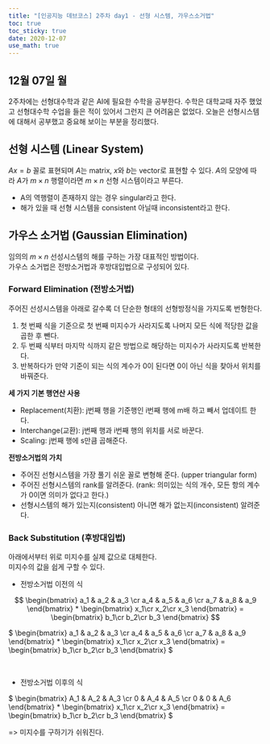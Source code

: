 ```yaml
---
title: "[인공지능 데브코스] 2주차 day1 - 선형 시스템, 가우스소거법"
toc: true
toc_sticky: true
date: 2020-12-07
use_math: true
---
```


## 12월 07일 월  

2주차에는 선형대수학과 같은 AI에 필요한 수학을 공부한다. 
수학은 대학교때 자주 했었고 선형대수학 수업을 들은 적이 있어서 그런지 큰 어려움은 없었다. 
오늘은 선형시스템에 대해서 공부했고 중요해 보이는 부분을 정리했다. 


## 선형 시스템 (Linear System)  
$Ax = b$ 꼴로 표현되며 $A$는 matrix, $x$와 $b$는 vector로 표현할 수 있다. 
$A$의 모양에 따라 $A$가 ${m} \times {n}$ 행렬이라면 ${m} \times {n}$ 선형 시스템이라고 부른다.  

- A의 역행렬이 존재하지 않는 경우 singular라고 한다. 
- 해가 있을 때 선형 시스템을 consistent 아닐때 inconsistent라고 한다.  

## 가우스 소거법 (Gaussian Elimination)
임의의 ${m} \times {n}$ 선성시스템의 해를 구하는 가장 대표적인 방법이다.  
가우스 소거법은 전방소거법과 후방대입법으로 구성되어 있다.  

### Forward Elimination (전방소거법)
주어진 선성시스템을 아래로 갈수록 더 단순한 형태의 선형방정식을 가지도록 번형한다. 

1. 첫 번째 식을 기준으로 첫 번째 미지수가 사라지도록 나머지 모든 식에 적당한 값을 곱한 후 뺀다. 
2. 두 번째 식부터 마지막 식까지 같은 방법으로 해당하는 미지수가 사라지도록 반복한다.  
3. 반복하다가 만약 기준이 되는 식의 계수가 0이 된다면 0이 아닌 식을 찾아서 위치를 바꿔준다.  

**세 가지 기본 행연산 사용**  
- Replacement(치환): j번째 행을 기준행인 i번째 행에 m배 하고 빼서 업데이트 한다.  
- Interchange(교환): j번째 행과 i번째 행의 위치를 서로 바꾼다.  
- Scaling: j번째 행에 s만큼 곱해준다.  

**전방소거법의 가치**
- 주어진 선형시스템을 가장 풀기 쉬운 꼴로 변형해 준다. (upper triangular form)  
- 주어진 선형시스템의 rank를 알려준다. (rank: 의미있는 식의 개수, 모든 항의 계수가 0이면 의미가 없다고 한다.)  
- 선형시스템의 해가 있는지(consistent) 아니면 해가 없는지(inconsistent) 알려준다.  


### Back Substitution (후방대입법)  
아래에서부터 위로 미지수를 실제 값으로 대체한다.  
미지수의 값을 쉽게 구할 수 있다.  

- 전방소거법 이전의 식  


$$
\begin{bmatrix} a_1 & a_2 & a_3 \cr a_4 & a_5 & a_6 \cr a_7 & a_8 & a_9 \end{bmatrix} * \begin{bmatrix} x_1\cr x_2\cr x_3 \end{bmatrix} = \begin{bmatrix} b_1\cr b_2\cr b_3 \end{bmatrix}
$$


$ \begin{bmatrix} a_1 & a_2 & a_3 \cr a_4 & a_5 & a_6 \cr a_7 & a_8 & a_9 \end{bmatrix} * \begin{bmatrix} x_1\cr x_2\cr x_3 \end{bmatrix} = \begin{bmatrix} b_1\cr b_2\cr b_3 \end{bmatrix} $  

<p>&nbsp;</p>  

- 전방소거법 이후의 식  


$ \begin{bmatrix} A_1 & A_2 & A_3 \cr 0 & A_4 & A_5 \cr 0 & 0 & A_6 \end{bmatrix} * \begin{bmatrix} x_1\cr x_2\cr x_3 \end{bmatrix} = \begin{bmatrix} b_1\cr b_2\cr b_3 \end{bmatrix} $   

=> 미지수를 구하기가 쉬워진다.



